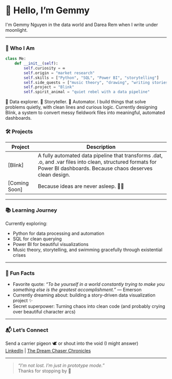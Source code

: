 # 🌌 Hello, I’m Gemmy  
I'm Gemmy Nguyen in the data world and Darea Rem when I write under moonlight.

---
### 🧬 Who I Am

```python
class Me:
    def __init__(self):
        self.curiosity = ∞
        self.origin = "market research"
        self.skills = ["Python", "SQL", "Power BI", "storytelling"]
        self.side_quests = ["music theory", "drawing", "writing stories"]
        self.project = "Blink"
        self.spirit_animal = "quiet rebel with a data pipeline"
```
🧠 Data explorer. 🎨 Storyteller. 🤖 Automator.
I build things that solve problems quietly, with clean lines and curious logic.
Currently designing Blink, a system to convert messy fieldwork files into meaningful, automated dashboards.

### 🛠️ Projects

| Project | Description |
|--------|-------------|
| [Blink]| A fully automated data pipeline that transforms .dat, .o, and .var files into clean, structured formats for Power BI dashboards. Because chaos deserves clean design. |
| [Coming Soon] | Because ideas are never asleep. 🛌✨ |

---

### 📚 Learning Journey

Currently exploring:
- Python for data processing and automation
- SQL for clean querying  
- Power BI for beautiful visualizations  
- Music theory, storytelling, and swimming gracefully through existential crises

---

### 🧩 Fun Facts

- Favorite quote: *“To be yourself in a world constantly trying to make you something else is the greatest accomplishment.”* — Emerson  
- Currently dreaming about: building a story-driven data visualization project ✨  
- Secret superpower: Turning chaos into clean code (and probably crying over beautiful character arcs)

---

### 📬 Let’s Connect

Send a carrier pigeon 🕊️ or shout into the void (I might answer)  
[LinkedIn](https://www.linkedin.com/in/giao-nguyen-541944178/) | [The Dream Chaser Chronicles](https://thedreamchaserchronicles.wordpress.com/)

---

> *“I’m not lost. I’m just in prototype mode.”*  
Thanks for stopping by 🌠

